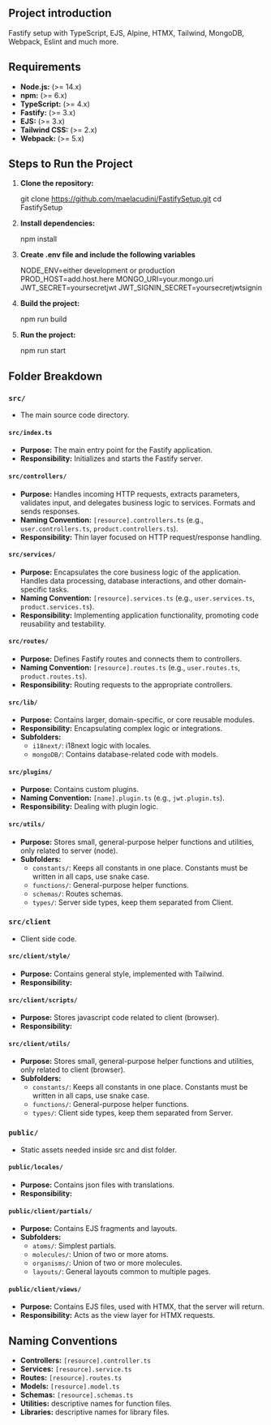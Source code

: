 ## Project introduction

Fastify setup with TypeScript, EJS, Alpine, HTMX, Tailwind, MongoDB, Webpack, Eslint and much more.


## Requirements

* **Node.js:** (>= 14.x)
* **npm:** (>= 6.x)
* **TypeScript:** (>= 4.x)
* **Fastify:** (>= 3.x)
* **EJS:** (>= 3.x)
* **Tailwind CSS:** (>= 2.x)
* **Webpack:** (>= 5.x)


## Steps to Run the Project

1. **Clone the repository:**

    git clone https://github.com/maelacudini/FastifySetup.git
    cd FastifySetup

2. **Install dependencies:**

    npm install

3. **Create .env file and include the following variables**

    NODE_ENV=either development or production
    PROD_HOST=add.host.here
    MONGO_URI=your.mongo.uri
    JWT_SECRET=yoursecretjwt
    JWT_SIGNIN_SECRET=yoursecretjwtsignin

4. **Build the project:**

    npm run build

5. **Run the project:**

    npm run start


## Folder Breakdown

### `src/`

* The main source code directory.

#### `src/index.ts`

* **Purpose:** The main entry point for the Fastify application.
* **Responsibility:** Initializes and starts the Fastify server.

#### `src/controllers/`

* **Purpose:** Handles incoming HTTP requests, extracts parameters, validates input, and delegates business logic to services. Formats and sends responses.
* **Naming Convention:** `[resource].controllers.ts` (e.g., `user.controllers.ts`, `product.controllers.ts`).
* **Responsibility:** Thin layer focused on HTTP request/response handling.

#### `src/services/`

* **Purpose:** Encapsulates the core business logic of the application. Handles data processing, database interactions, and other domain-specific tasks.
* **Naming Convention:** `[resource].services.ts` (e.g., `user.services.ts`, `product.services.ts`).
* **Responsibility:** Implementing application functionality, promoting code reusability and testability.

#### `src/routes/`

* **Purpose:** Defines Fastify routes and connects them to controllers.
* **Naming Convention:** `[resource].routes.ts` (e.g., `user.routes.ts`, `product.routes.ts`).
* **Responsibility:** Routing requests to the appropriate controllers.

#### `src/lib/`

* **Purpose:** Contains larger, domain-specific, or core reusable modules.
* **Responsibility:** Encapsulating complex logic or integrations.
* **Subfolders:**
    * `i18next/`: i18next logic with locales.
    * `mongoDB/`: Contains database-related code with models.

#### `src/plugins/`

* **Purpose:** Contains custom plugins.
* **Naming Convention:** `[name].plugin.ts` (e.g., `jwt.plugin.ts`).
* **Responsibility:** Dealing with plugin logic.

#### `src/utils/`

* **Purpose:** Stores small, general-purpose helper functions and utilities, only related to server (node).
* **Subfolders:**
    * `constants/`: Keeps all constants in one place. Constants must be written in all caps, use snake case.
    * `functions/`: General-purpose helper functions.
    * `schemas/`: Routes schemas.
    * `types/`: Server side types, keep them separated from Client.

### `src/client`

* Client side code.

#### `src/client/style/`

* **Purpose:** Contains general style, implemented with Tailwind.
* **Responsibility:** 

#### `src/client/scripts/`

* **Purpose:** Stores javascript code related to client (browser).
* **Responsibility:** 

#### `src/client/utils/`

* **Purpose:** Stores small, general-purpose helper functions and utilities, only related to client (browser).
* **Subfolders:**
    * `constants/`: Keeps all constants in one place. Constants must be written in all caps, use snake case.
    * `functions/`: General-purpose helper functions.
    * `types/`: Client side types, keep them separated from Server.

### `public/`

* Static assets needed inside src and dist folder.

#### `public/locales/`

* **Purpose:** Contains json files with translations.
* **Responsibility:** 

#### `public/client/partials/`

* **Purpose:** Contains EJS fragments and layouts.
* **Subfolders:**
    * `atoms/`: Simplest partials.
    * `molecules/`: Union of two or more atoms.
    * `organisms/`: Union of two or more molecules.
    * `layouts/`: General layouts common to multiple pages.

#### `public/client/views/`

* **Purpose:** Contains EJS files, used with HTMX, that the server will return.
* **Responsibility:** Acts as the view layer for HTMX requests.

## Naming Conventions

* **Controllers:** `[resource].controller.ts`
* **Services:** `[resource].service.ts`
* **Routes:** `[resource].routes.ts`
* **Models:** `[resource].model.ts`
* **Schemas:** `[resource].schemas.ts`
* **Utilities:** descriptive names for function files.
* **Libraries:** descriptive names for library files.

